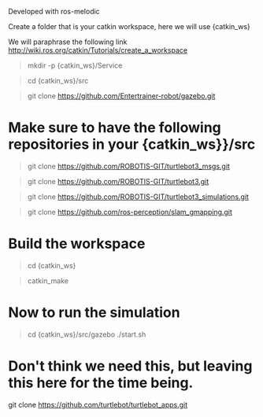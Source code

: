 Developed with ros-melodic

Create a folder that is your catkin workspace, here we will use {catkin_ws}

We will paraphrase the following link http://wiki.ros.org/catkin/Tutorials/create_a_workspace

> mkdir -p {catkin_ws}/Service

> cd {catkin_ws}/src

> git clone https://github.com/Entertrainer-robot/gazebo.git

# Make sure to have the following repositories in your {catkin_ws}}/src
> git clone https://github.com/ROBOTIS-GIT/turtlebot3_msgs.git

> git clone https://github.com/ROBOTIS-GIT/turtlebot3.git

> git clone https://github.com/ROBOTIS-GIT/turtlebot3_simulations.git

> git clone https://github.com/ros-perception/slam_gmapping.git

# Build the workspace
> cd {catkin_ws}

> catkin_make

# Now to run the simulation
> cd {catkin_ws}/src/gazebo
> ./start.sh





# Don't think we need this, but leaving this here for the time being.
git clone https://github.com/turtlebot/turtlebot_apps.git
